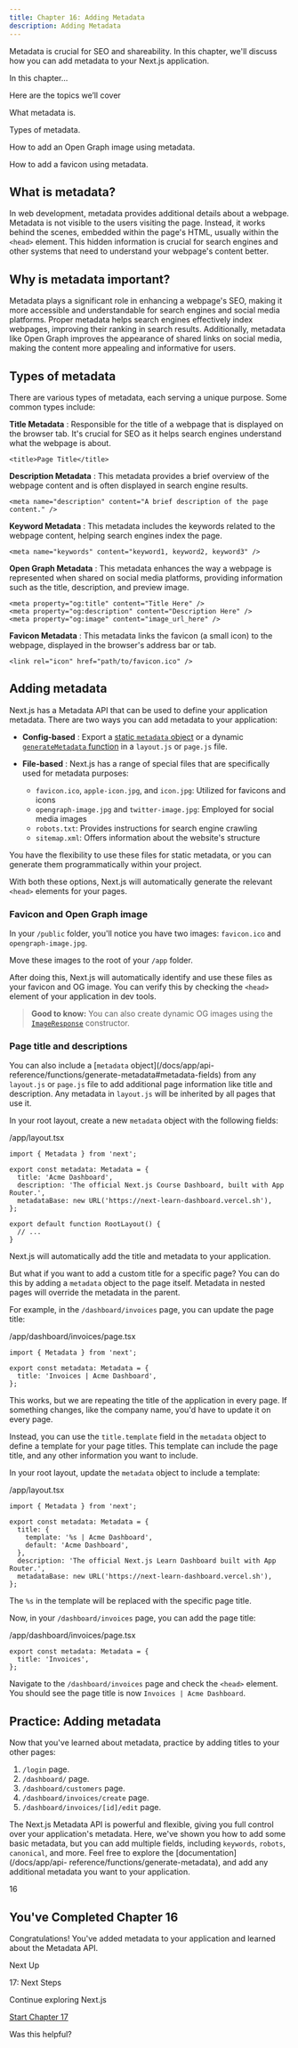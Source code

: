 ```yaml
---
title: Chapter 16: Adding Metadata
description: Adding Metadata
---
```


Metadata is crucial for SEO and shareability. In this chapter, we'll discuss
how you can add metadata to your Next.js application.

In this chapter...

Here are the topics we’ll cover

What metadata is.

Types of metadata.

How to add an Open Graph image using metadata.

How to add a favicon using metadata.

## What is metadata?

In web development, metadata provides additional details about a webpage.
Metadata is not visible to the users visiting the page. Instead, it works
behind the scenes, embedded within the page's HTML, usually within the
`<head>` element. This hidden information is crucial for search engines and
other systems that need to understand your webpage's content better.

## Why is metadata important?

Metadata plays a significant role in enhancing a webpage's SEO, making it more
accessible and understandable for search engines and social media platforms.
Proper metadata helps search engines effectively index webpages, improving
their ranking in search results. Additionally, metadata like Open Graph
improves the appearance of shared links on social media, making the content
more appealing and informative for users.

## Types of metadata

There are various types of metadata, each serving a unique purpose. Some
common types include:

**Title Metadata** : Responsible for the title of a webpage that is displayed
on the browser tab. It's crucial for SEO as it helps search engines understand
what the webpage is about.

    
    
    <title>Page Title</title>

**Description Metadata** : This metadata provides a brief overview of the
webpage content and is often displayed in search engine results.

    
    
    <meta name="description" content="A brief description of the page content." />

**Keyword Metadata** : This metadata includes the keywords related to the
webpage content, helping search engines index the page.

    
    
    <meta name="keywords" content="keyword1, keyword2, keyword3" />

**Open Graph Metadata** : This metadata enhances the way a webpage is
represented when shared on social media platforms, providing information such
as the title, description, and preview image.

    
    
    <meta property="og:title" content="Title Here" />
    <meta property="og:description" content="Description Here" />
    <meta property="og:image" content="image_url_here" />

**Favicon Metadata** : This metadata links the favicon (a small icon) to the
webpage, displayed in the browser's address bar or tab.

    
    
    <link rel="icon" href="path/to/favicon.ico" />

## Adding metadata

Next.js has a Metadata API that can be used to define your application
metadata. There are two ways you can add metadata to your application:

  * **Config-based** : Export a [static `metadata` object](/docs/app/api-reference/functions/generate-metadata#metadata-object) or a dynamic [`generateMetadata` function](/docs/app/api-reference/functions/generate-metadata#generatemetadata-function) in a `layout.js` or `page.js` file.

  * **File-based** : Next.js has a range of special files that are specifically used for metadata purposes:

    * `favicon.ico`, `apple-icon.jpg`, and `icon.jpg`: Utilized for favicons and icons
    * `opengraph-image.jpg` and `twitter-image.jpg`: Employed for social media images
    * `robots.txt`: Provides instructions for search engine crawling
    * `sitemap.xml`: Offers information about the website's structure

You have the flexibility to use these files for static metadata, or you can
generate them programmatically within your project.

With both these options, Next.js will automatically generate the relevant
`<head>` elements for your pages.

### Favicon and Open Graph image

In your `/public` folder, you'll notice you have two images: `favicon.ico` and
`opengraph-image.jpg`.

Move these images to the root of your `/app` folder.

After doing this, Next.js will automatically identify and use these files as
your favicon and OG image. You can verify this by checking the `<head>`
element of your application in dev tools.

> **Good to know:** You can also create dynamic OG images using the
> [`ImageResponse`](/docs/app/api-reference/functions/image-response)
> constructor.

### Page title and descriptions

You can also include a [`metadata` object](/docs/app/api-
reference/functions/generate-metadata#metadata-fields) from any `layout.js` or
`page.js` file to add additional page information like title and description.
Any metadata in `layout.js` will be inherited by all pages that use it.

In your root layout, create a new `metadata` object with the following fields:

/app/layout.tsx

    
    
    import { Metadata } from 'next';
     
    export const metadata: Metadata = {
      title: 'Acme Dashboard',
      description: 'The official Next.js Course Dashboard, built with App Router.',
      metadataBase: new URL('https://next-learn-dashboard.vercel.sh'),
    };
     
    export default function RootLayout() {
      // ...
    }

Next.js will automatically add the title and metadata to your application.

But what if you want to add a custom title for a specific page? You can do
this by adding a `metadata` object to the page itself. Metadata in nested
pages will override the metadata in the parent.

For example, in the `/dashboard/invoices` page, you can update the page title:

/app/dashboard/invoices/page.tsx

    
    
    import { Metadata } from 'next';
     
    export const metadata: Metadata = {
      title: 'Invoices | Acme Dashboard',
    };

This works, but we are repeating the title of the application in every page.
If something changes, like the company name, you'd have to update it on every
page.

Instead, you can use the `title.template` field in the `metadata` object to
define a template for your page titles. This template can include the page
title, and any other information you want to include.

In your root layout, update the `metadata` object to include a template:

/app/layout.tsx

    
    
    import { Metadata } from 'next';
     
    export const metadata: Metadata = {
      title: {
        template: '%s | Acme Dashboard',
        default: 'Acme Dashboard',
      },
      description: 'The official Next.js Learn Dashboard built with App Router.',
      metadataBase: new URL('https://next-learn-dashboard.vercel.sh'),
    };

The `%s` in the template will be replaced with the specific page title.

Now, in your `/dashboard/invoices` page, you can add the page title:

/app/dashboard/invoices/page.tsx

    
    
    export const metadata: Metadata = {
      title: 'Invoices',
    };

Navigate to the `/dashboard/invoices` page and check the `<head>` element. You should see the page title is now `Invoices | Acme Dashboard`.

## Practice: Adding metadata

Now that you've learned about metadata, practice by adding titles to your
other pages:

  1. `/login` page.
  2. `/dashboard/` page.
  3. `/dashboard/customers` page.
  4. `/dashboard/invoices/create` page.
  5. `/dashboard/invoices/[id]/edit` page.

The Next.js Metadata API is powerful and flexible, giving you full control
over your application's metadata. Here, we've shown you how to add some basic
metadata, but you can add multiple fields, including `keywords`, `robots`,
`canonical`, and more. Feel free to explore the [documentation](/docs/app/api-
reference/functions/generate-metadata), and add any additional metadata you
want to your application.

16

## You've Completed Chapter 16

Congratulations! You've added metadata to your application and learned about
the Metadata API.

Next Up

17: Next Steps

Continue exploring Next.js

[Start Chapter 17](/learn/dashboard-app/next-steps)

Was this helpful?

